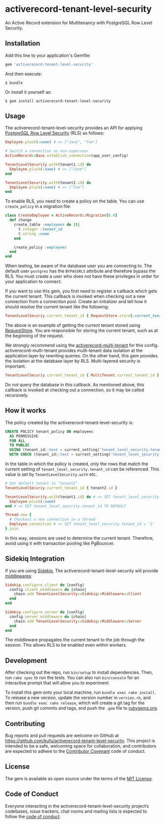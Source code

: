 # activerecord-tenant-level-security

An Active Record extension for Multitenancy with PostgreSQL Row Level Security.

## Installation

Add this line to your application's Gemfile:

```ruby
gem 'activerecord-tenant-level-security'
```

And then execute:

    $ bundle

Or install it yourself as:

    $ gem install activerecord-tenant-level-security

## Usage

The activerecord-tenant-level-security provides an API for applying [PostgreSQL Row Level Security](https://www.postgresql.org/docs/current/ddl-rowsecurity.html) (RLS) as follows:

```ruby
Employee.pluck(:name) # => ["Jane", "Tom"]

# Switch a connection as non-superuser
ActiveRecord::Base.establish_connection(app_user_config)

TenantLevelSecurity.with(tenant1.id) do
  Employee.pluck(:name) # => ["Jane"]
end

TenantLevelSecurity.with(tenant2.id) do
  Employee.pluck(:name) # => ["Tom"]
end
```

To enable RLS, you need to create a policy on the table. You can use `create_policy` in a migration file:

```ruby
class CreateEmployee < ActiveRecord::Migration[6.0]
  def change
    create_table :employees do |t|
      t.integer :tenant_id
      t.string :name
    end

    create_policy :employees
  end
end
```

When testing, be aware of the database user you are connecting to. The default user `postgres` has the `BYPASSRLS` attribute and therefore bypass the RLS. You must create a user who does not have these privileges in order for your application to connect.

If you want to use this gem, you first need to register a callback which gets the current tenant. This callback is invoked when checking out a new connection from a connection pool. Create an initializer and tell how it should resolve the current tenant like the following:

```ruby
TenantLevelSecuriy.current_tenant_id { RequestStore.store[:current_tenant_id] }
```

The above is an example of getting the current tenant stored using [RequestStore](https://github.com/steveklabnik/request_store). You are responsible for storing the current tenant, such as at the beginning of the request.

We strongly recommend using the [activerecord-multi-tenant](https://github.com/citusdata/activerecord-multi-tenant) for this config. activerecord-multi-tenant provides multi-tenant data isolation at the application layer by rewriting queries. On the other hand, this gem provides the isolation at the database layer by RLS. Multi-layered security is important.

```ruby
TenantLevelSecuriy.current_tenant_id { MultiTenant.current_tenant_id }
```

Do not query the database in this callback. As mentioned above, this callback is invoked at checking out a connection, so it may be called recursively.

## How it works

The policy created by the activerecord-tenant-level-security is:

```sql
CREATE POLICY tenant_policy ON employees
  AS PERMISSIVE
  FOR ALL
  TO PUBLIC
  USING (tenant_id::text = current_setting('tenant_level_security.tenant_id'))
  WITH CHECK (tenant_id::text = current_setting('tenant_level_security.tenant_id'))
```

In the table in which the policy is created, only the rows that match the current setting of `tenant_level_security.tenant_id` can be referenced. This value is set by `TenantLevelSecurity.with` etc.

```ruby
# Set default tenant to "tenant2"
TenantLevelSecuriy.current_tenant_id { tenant2.id }

TenantLevelSecurity.with(tenant1.id) do # => SET tenant_level_security.tenant_id = '1'
  Employee.pluck(:name)
end # => SET tenant_level_security.tenant_id TO DEFAULT

Thread.new {
  # Checkout a new connection in a thread
  Employee.connection # => SET tenant_level_security.tenant_id = '2'
}.join
```

In this way, sessions are used to determine the current tenant. Therefore, avoid using it with transaction pooling like PgBouncer.

## Sidekiq Integration

If you are using [Sidekiq](https://sidekiq.org/), The activerecord-tenant-level-security will provide [middlewares](https://github.com/mperham/sidekiq/wiki/Middleware):

```ruby
Sidekiq.configure_client do |config|
  config.client_middleware do |chain|
    chain.add TenantLevelSecurity::Sidekiq::Middleware::Client
  end
end

Sidekiq.configure_server do |config|
  config.server_middleware do |chain|
    chain.add TenantLevelSecurity::Sidekiq::Middleware::Server
  end
end
```

The middleware propagates the current tenant to the job through the session. This allows RLS to be enabled even within workers.

## Development

After checking out the repo, run `bin/setup` to install dependencies. Then, run `rake spec` to run the tests. You can also run `bin/console` for an interactive prompt that will allow you to experiment.

To install this gem onto your local machine, run `bundle exec rake install`. To release a new version, update the version number in `version.rb`, and then run `bundle exec rake release`, which will create a git tag for the version, push git commits and tags, and push the `.gem` file to [rubygems.org](https://rubygems.org).

## Contributing

Bug reports and pull requests are welcome on GitHub at https://github.com/kufu/activerecord-tenant-level-security. This project is intended to be a safe, welcoming space for collaboration, and contributors are expected to adhere to the [Contributor Covenant](http://contributor-covenant.org) code of conduct.

## License

The gem is available as open source under the terms of the [MIT License](https://opensource.org/licenses/MIT).

## Code of Conduct

Everyone interacting in the activerecord-tenant-level-security project’s codebases, issue trackers, chat rooms and mailing lists is expected to follow the [code of conduct](https://github.com/kufu/activerecord-tenant-level-security/blob/master/CODE_OF_CONDUCT.md).
